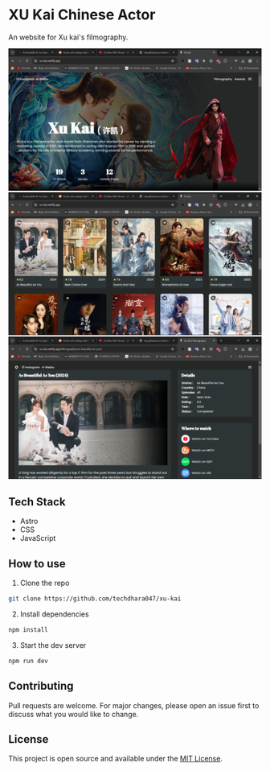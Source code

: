 # XU Kai Chinese Actor

An website for Xu kai's filmography.

<img src='./screenshots/1.png'>
<img src='./screenshots/2.png'>
<img src='./screenshots/3.png'>

## Tech Stack

- Astro
- CSS
- JavaScript

<!-- ## Features

- xyz
- -->

## How to use

1. Clone the repo

```bash
git clone https://github.com/techdhara047/xu-kai
```

2. Install dependencies

```bash
npm install
```

3. Start the dev server

```bash
npm run dev
```

## Contributing

Pull requests are welcome. For major changes, please open an issue first to discuss what you would like to change.

## License

This project is open source and available under the [MIT License](LICENSE).
